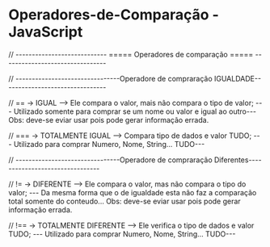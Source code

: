 # Operadores-de-Comparação - JavaScript


// ---------------------------- ===== Operadores de comparação ===== --------------------------------


// --------------------------------Operadore de compraração IGUALDADE--------------------------------

// ==  -> IGUAL --> Ele compara o valor, mais não compara o tipo de valor;
--- Utilizado somente para comprar se um nome ou valor e igual ao outro---
Obs: deve-se eviar usar pois pode gerar informação errada.

// === -> TOTALMENTE IGUAL --> Compara tipo de dados e valor TUDO;
--- Utilizado para comprar Numero, Nome, String... TUDO---


// --------------------------------Operadore de compraração Diferentes--------------------------------

// !=  -> DIFERENTE --> Ele compara o valor, mas não compara o tipo do valor;
--- Da mesma forma que o de igualdade esta não faz a comparação total somente do conteudo...
Obs: deve-se eviar usar pois pode gerar informação errada.

// !== -> TOTALMENTE DIFERENTE --> Ele verifica o tipo de dados e valor TUDO;
--- Utilizado para comprar Numero, Nome, String... TUDO---